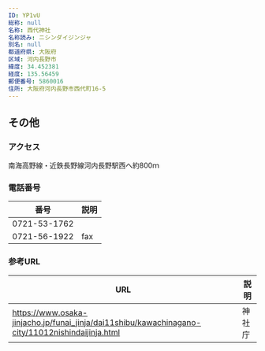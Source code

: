 ```yaml
---
ID: YP1vU
総称: null
名称: 西代神社
名称読み: ニシンダイジンジャ
別名: null
都道府県: 大阪府
区域: 河内長野市
緯度: 34.452381
経度: 135.56459
郵便番号: 5860016
住所: 大阪府河内長野市西代町16-5
---
```


## その他

### アクセス

南海高野線・近鉄長野線河内長野駅西へ約800ｍ

### 電話番号

| 番号         | 説明 |
| ------------ | ---- |
| 0721-53-1762 |      |
| 0721-56-1922 | fax  |

### 参考URL

| URL                                                                                              | 説明   |
| ------------------------------------------------------------------------------------------------ | ------ |
| https://www.osaka-jinjacho.jp/funai_jinja/dai11shibu/kawachinagano-city/11012nishindaijinja.html | 神社庁 |
